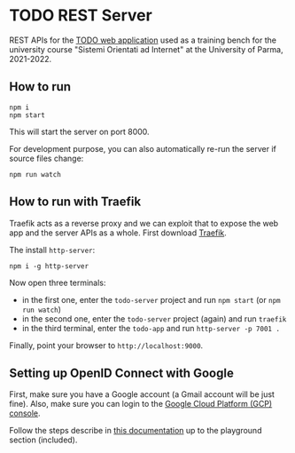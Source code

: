 # TODO REST Server

REST APIs for the [TODO web application][1] used as a training bench for the university course "Sistemi Orientati ad
Internet" at the University of Parma, 2021-2022.

## How to run

```shell
npm i
npm start
```

This will start the server on port 8000.

For development purpose, you can also automatically re-run the server if source files change:

```shell
npm run watch
```

## How to run with Traefik

Traefik acts as a reverse proxy and we can exploit that to expose the web app and the server APIs as a whole. First
download [Traefik][2].

The install `http-server`:

```shell
npm i -g http-server
```

Now open three terminals:

- in the first one, enter the `todo-server` project and run `npm start` (or `npm run watch`)
- in the second one, enter the `todo-server` project (again) and run `traefik`
- in the third terminal, enter the `todo-app` and run `http-server -p 7001 .`

Finally, point your browser to `http://localhost:9000`.

## Setting up OpenID Connect with Google

First, make sure you have a Google account (a Gmail account will be just fine). Also, make sure you can login to
the [Google Cloud Platform (GCP) console][3].

Follow the steps describe in [this documentation][4] up to the playground section (included).

[1]: https://github.com/SOI-Unipr/todo-app

[2]: https://doc.traefik.io/traefik/getting-started/install-traefik/

[3]: https://console.cloud.google.com

[4]: https://developers.google.com/identity/protocols/oauth2/openid-connect
